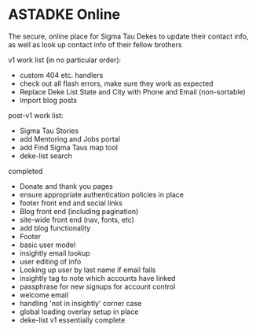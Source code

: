 # ASTADKE Online
The secure, online place for Sigma Tau Dekes to update their contact info, as well as look up contact info of their fellow brothers

v1 work list (in no particular order):
+ custom 404 etc. handlers
+ check out all flash errors, make sure they work as expected
+ Replace Deke List State and City with Phone and Email (non-sortable)
+ Import blog posts

post-v1 work list:
+ Sigma Tau Stories
+ add Mentoring and Jobs portal
+ add Find Sigma Taus map tool
+ deke-list search

completed
+ Donate and thank you pages
+ ensure appropriate authentication policies in place
+ footer front end and social links
+ Blog front end (including pagination)
+ site-wide front end (nav, fonts, etc)
+ add blog functionality
+ Footer
+ basic user model
+ insightly email lookup
+ user editing of info
+ Looking up user by last name if email fails
+ insightly tag to note which accounts have linked
+ passphrase for new signups for account control
+ welcome email
+ handling 'not in insightly' corner case
+ global loading overlay setup in place
+ deke-list v1 essentially complete